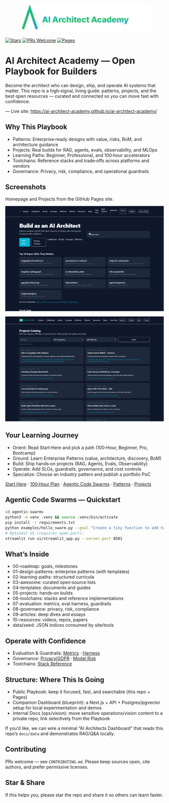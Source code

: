 <p align="center"><img src="assets/logo.svg" width="420" alt="AI Architect Academy"></p>

[![Stars](https://img.shields.io/github/stars/AI-Architect-Academy/ai-architect-academy?style=flat-square)](https://github.com/AI-Architect-Academy/ai-architect-academy/stargazers) [![PRs Welcome](https://img.shields.io/badge/PRs-welcome-cyan?style=flat-square)](https://github.com/AI-Architect-Academy/ai-architect-academy/pulls) [![Pages](https://img.shields.io/badge/Pages-live-green?style=flat-square)](https://ai-architect-academy.github.io/ai-architect-academy/)

# AI Architect Academy — Open Playbook for Builders

Become the architect who can design, ship, and operate AI systems that matter. This repo is a high‑signal, living guide: patterns, projects, and the best open resources — curated and connected so you can move fast with confidence.

— Live site: https://ai-architect-academy.github.io/ai-architect-academy/

## Why This Playbook
- Patterns: Enterprise‑ready designs with value, risks, BoM, and architecture guidance
- Projects: Real builds for RAG, agents, evals, observability, and MLOps
- Learning Paths: Beginner, Professional, and 100‑hour accelerators
- Toolchains: Reference stacks and trade‑offs across platforms and vendors
- Governance: Privacy, risk, compliance, and operational guardrails

## Screenshots
Homepage and Projects from the GitHub Pages site.

![Homepage](assets/screenshots/index.png)

![Projects Catalog](assets/screenshots/projects.png)

## Your Learning Journey
- Orient: Read Start‑Here and pick a path (100‑Hour, Beginner, Pro, Bootcamp)
- Ground: Learn Enterprise Patterns (value, architecture, discovery, BoM)
- Build: Ship hands‑on projects (RAG, Agents, Evals, Observability)
- Operate: Add SLOs, guardrails, governance, and cost controls
- Specialize: Choose an industry pattern and publish a portfolio PoC

[Start Here](START-HERE.md) · [100‑Hour Plan](02-learning-paths/100-hour-ai-architect.md) · [Agentic Code Swarms](agentic-swarms/README.md) · [Patterns](01-design-patterns/README.md) · [Projects](05-projects/rag-on-supabase.md)

## Agentic Code Swarms — Quickstart

```bash
cd agentic-swarms
python3 -m venv .venv && source .venv/bin/activate
pip install -r requirements.txt
python examples/hello_swarm.py --goal "Create a tiny function to add two numbers"
# Optional UI (requires open port):
streamlit run ui/streamlit_app.py --server.port 8501
```

## What’s Inside
- 00-roadmap: goals, milestones
- 01-design-patterns: enterprise patterns (with templates)
- 02-learning-paths: structured curricula
- 03-awesome: curated open‑source lists
- 04-templates: documents and guides
- 05-projects: hands‑on builds
- 06-toolchains: stacks and reference implementations
- 07-evaluation: metrics, eval harness, guardrails
- 08-governance: privacy, risk, compliance
- 09-articles: deep dives and essays
- 10-resources: videos, repos, papers
- data/seed: JSON indices consumed by site/tools

## Operate with Confidence
- Evaluation & Guardrails: [Metrics](07-evaluation/metrics.md) · [Harness](07-evaluation/eval-harness.md)
- Governance: [Privacy/GDPR](08-governance/privacy-gdpr.md) · [Model Risk](08-governance/model-risk.md)
- Toolchains: [Stack Reference](06-toolchains/stack-reference.md)

## Structure: Where This Is Going
- Public Playbook: keep it focused, fast, and searchable (this repo + Pages)
- Companion Dashboard (blueprint): a Next.js + API + Postgres/pgvector setup for local experimentation and demos
- Internal Docs (ops/vision): move sensitive operations/vision content to a private repo, link selectively from the Playbook

If you’d like, we can wire a minimal “AI Architects Dashboard” that reads this repo’s `docs/data` and demonstrates RAG/Q&A locally.

## Contributing
PRs welcome — see `CONTRIBUTING.md`. Please keep sources open, cite authors, and prefer permissive licenses.

## Star & Share
If this helps you, please star the repo and share it so others can learn faster.

